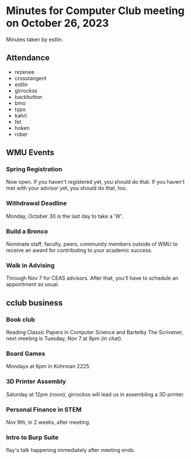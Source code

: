 # Minutes for Computer Club meeting on October 26, 2023
Minutes taken by estlin. 

## Attendance
* rezenee
* crosstangent
* estlin
* girrockss
* backbutton
* bmo
* typo
* kahrl
* fet
* hoken
* rober

## WMU Events

### Spring Registration 
Now open. If you haven't registered yet, you should do that. If you haven't met with your advisor yet, you should do that, too. 

### Withdrawal Deadline
Monday, October 30 is the last day to take a 'W'. 

### Build a Bronco
Nominate staff, faculty, peers, community members outside of WMU to receive an award for contributing to your academic success. 

### Walk in Advising
Through Nov 7 for CEAS advisors. After that, you'll have to schedule an appointment as usual. 

## cclub business

### Book club
Reading Classic Papers in Computer Science and Bartelby The Scrivener, next meeting is Tuesday, Nov 7 at 8pm (in chat). 

### Board Games
Mondays at 6pm in Kohrman 2225. 

### 3D Printer Assembly
Saturday at 12pm (noon), girrockss will lead us in assembling a 3D printer. 

### Personal Finance in STEM
Nov 9th, in 2 weeks, after meeting. 

### Intro to Burp Suite
flay's talk happening immediately after meeting ends. 
